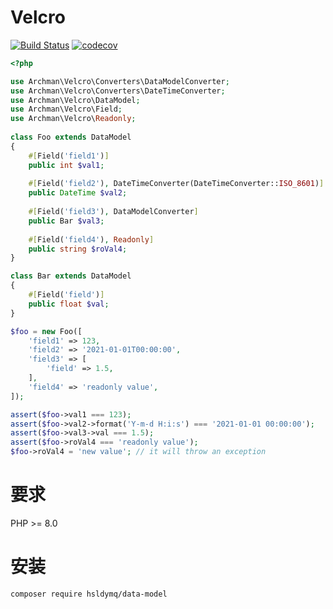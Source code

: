 # Velcro
[![Build Status](https://travis-ci.com/hsldymq/velcro.svg?branch=main)](https://travis-ci.com/hsldymq/velcro)
[![codecov](https://codecov.io/gh/hsldymq/velcro/branch/main/graph/badge.svg?token=73StDTfHBx)](https://codecov.io/gh/hsldymq/velcro)

```php
<?php

use Archman\Velcro\Converters\DataModelConverter;
use Archman\Velcro\Converters\DateTimeConverter;
use Archman\Velcro\DataModel;
use Archman\Velcro\Field;
use Archman\Velcro\Readonly;
 
class Foo extends DataModel
{
    #[Field('field1')]
    public int $val1;
    
    #[Field('field2'), DateTimeConverter(DateTimeConverter::ISO_8601)]
    public DateTime $val2;
    
    #[Field('field3'), DataModelConverter]
    public Bar $val3;
    
    #[Field('field4'), Readonly]
    public string $roVal4;
}

class Bar extends DataModel
{
    #[Field('field')]
    public float $val;
}

$foo = new Foo([
    'field1' => 123,
    'field2' => '2021-01-01T00:00:00',
    'field3' => [
        'field' => 1.5,
    ],
    'field4' => 'readonly value',
]);

assert($foo->val1 === 123);
assert($foo->val2->format('Y-m-d H:i:s') === '2021-01-01 00:00:00');
assert($foo->val3->val === 1.5);
assert($foo->roVal4 === 'readonly value');
$foo->roVal4 = 'new value'; // it will throw an exception
```

# 要求
PHP >= 8.0

# 安装

```bash
composer require hsldymq/data-model
```